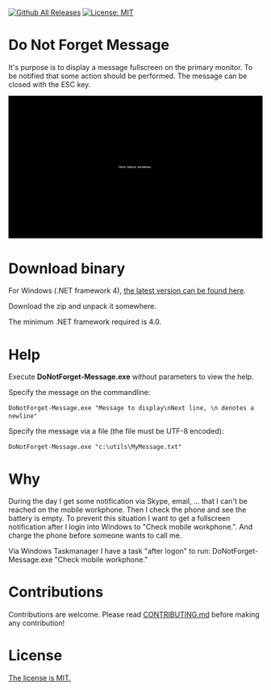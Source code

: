 [![Github All Releases](https://img.shields.io/github/downloads/MircoBabin/DoNotForget-Message/total)](https://github.com/MircoBabin/DoNotForget-Message/releases)
[![License: MIT](https://img.shields.io/badge/License-MIT-yellow.svg)](https://github.com/MircoBabin/DoNotForget-Message/blob/master/LICENSE.md)

# Do Not Forget Message
It's purpose is to display a message fullscreen on the primary monitor. To be notified that some action should be performed. The message can be closed with the ESC key.

![Screenshot](screenshot.png)

# Download binary
For Windows (.NET framework 4), [the latest version can be found here](https://github.com/MircoBabin/DoNotForget-Message/releases/latest "Lastest Version").

Download the zip and unpack it somewhere.

The minimum .NET framework required is 4.0.

# Help

Execute **DoNotForget-Message.exe** without parameters to view the help.

Specify the message on the commandline:
```
DoNotForget-Message.exe "Message to display\nNext line, \n denotes a newline"
```

Specify the message via a file (the file must be UTF-8 encoded):
```
DoNotForget-Message.exe "c:\utils\MyMessage.txt"
```

# Why
During the day I get some notification via Skype, email, ... that I can't be reached on the mobile workphone. Then I check the phone and see the battery is empty. To prevent this situation I want to get a fullscreen notification after I login into Windows to "Check mobile workphone.". And charge the phone before someone wants to call me.

Via Windows Taskmanager I have a task "after logon" to run: DoNotForget-Message.exe "Check mobile workphone."

# Contributions
Contributions are welcome. Please read [CONTRIBUTING.md](CONTRIBUTING.md "contributing") before making any contribution!

# License
[The license is MIT.](LICENSE.md "license")





